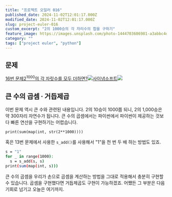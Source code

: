 ```yaml
---
title: "프로젝트 오일러 016"
published_date: 2024-11-02T12:01:17.000Z
modified_date: 2024-11-02T12:01:17.000Z
slug: project-euler-016
custom_excerpt: "2의 1000승의 각 자리수의 합을 구하기"
feature_image: https://images.unsplash.com/photo-1444703686981-a3abbc4d4fe3?crop=entropy&cs=tinysrgb&fit=max&fm=jpg&ixid=M3wxMTc3M3wwfDF8c2VhcmNofDQ4fHxnYWxheHl8ZW58MHx8fHwxNzMwNTIzOTE5fDA&ixlib=rb-4.0.3&q=80&w=2000
category: ""
tags: ["project euler", "python"]
---
```


## 문제

[16번 문제2<sup>1000</sup>의 각 자릿수를 모두
더하면?![](https://euler.synap.co.kr/favicon.ico)사이냅소프트![](https://euler.synap.co.kr/images/euler_portrait.png)](https://euler.synap.co.kr/problem=16)

## 큰 수의 곱셈 ∙ 거듭제곱

이번 문제 역시 큰 수와 관련된 내용입니다. 2의 10승이 1000쯤 되니, 2의 1,000승은 약 300자리 자연수가 됩니다. 큰 수의
곱셈에서는 파이썬에서 파이썬이 제공하는 것보다 빠른 연산을 구현하기는 어렵습니다.

```
print(sum(map(int, str(2**1000))))

```
혹은 13번 문제에서 사용한 `s_add()`를 사용해서 "1"을 천 번 두 배 하는 방법도 있죠.

```bash
s = "1"
for _ in range(1000):
  s = s_add(s, s)
print(sum(map(int, s)))
```
큰 수의 곱셈을 우리가 손으로 곱셈을 계산하는 방법을 그대로 적용해서 충분히 구현할 수 있습니다. 곱셈을 구현했다면 거듭제곱도 구현이
가능하겠죠. 어쨌든 그 부분은 다음 기회로 넘기고 오늘은 여기까지.

